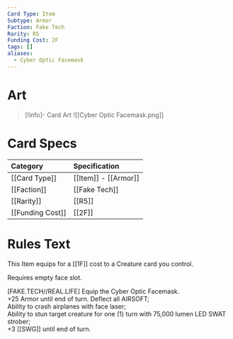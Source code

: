 ```yaml
---
Card Type: Item
Subtype: Armor
Faction: Fake Tech
Rarity: R5
Funding Cost: 2F
tags: []
aliases:
  - Cyber Optic Facemask
---
```

# Art

> [!info]- Card Art
> ![[Cyber Optic Facemask.png]]

# Card Specs

| Category | Specification| 
| :--- | :--- |
| [[Card Type]] | [[Item]] - [[Armor]] |  
| [[Faction]] | [[Fake Tech]]  | 
| [[Rarity]] | [[R5]] |  
| [[Funding Cost]] | [[2F]] |  

# Rules Text  

This Item equips for a [[1F]] cost to a Creature card you control.  

Requires empty face slot.  

[FAKE.TECH//REAL.LIFE] Equip the Cyber Optic Facemask.  
+25 Armor until end of turn. Deflect all AIRSOFT;  
Ability to crash airplanes with face laser;  
Ability to stun target creature for one (1) turn with 75,000 lumen LED SWAT strober;  
+3 [[SWG]] until end of turn.  

